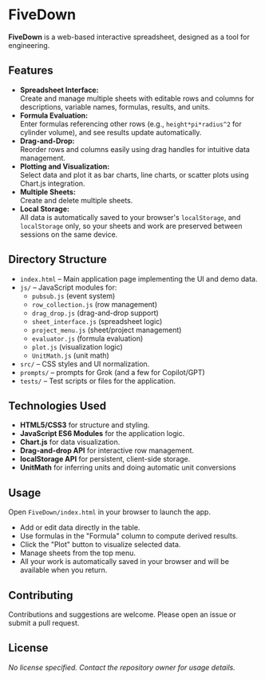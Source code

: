 # FiveDown

**FiveDown** is a web-based interactive spreadsheet, designed as a tool for engineering.

## Features

- **Spreadsheet Interface:**  
  Create and manage multiple sheets with editable rows and columns for descriptions, variable names, formulas, results, and units.
- **Formula Evaluation:**  
  Enter formulas referencing other rows (e.g., `height*pi*radius^2` for cylinder volume), and see results update automatically.
- **Drag-and-Drop:**  
  Reorder rows and columns easily using drag handles for intuitive data management.
- **Plotting and Visualization:**  
  Select data and plot it as bar charts, line charts, or scatter plots using Chart.js integration.
- **Multiple Sheets:**  
  Create and delete multiple sheets.
- **Local Storage:**  
  All data is automatically saved to your browser's `localStorage`, and `localStorage` only, so your sheets and work are preserved between sessions on the same device.

## Directory Structure

- `index.html` – Main application page implementing the UI and demo data.
- `js/` – JavaScript modules for:
  - `pubsub.js` (event system)
  - `row_collection.js` (row management)
  - `drag_drop.js` (drag-and-drop support)
  - `sheet_interface.js` (spreadsheet logic)
  - `project_menu.js` (sheet/project management)
  - `evaluator.js` (formula evaluation)
  - `plot.js` (visualization logic)
  - `UnitMath.js` (unit math)
- `src/` – CSS styles and UI normalization.
- `prompts/` – prompts for Grok (and a few for Copilot/GPT) 
- `tests/` – Test scripts or files for the application.

## Technologies Used

- **HTML5/CSS3** for structure and styling.
- **JavaScript ES6 Modules** for the application logic.
- **Chart.js** for data visualization.
- **Drag-and-drop API** for interactive row management.
- **localStorage API** for persistent, client-side storage.
- **UnitMath** for inferring units and doing automatic unit conversions

## Usage

Open `FiveDown/index.html` in your browser to launch the app.  
- Add or edit data directly in the table.
- Use formulas in the "Formula" column to compute derived results.
- Click the "Plot" button to visualize selected data.
- Manage sheets from the top menu.
- All your work is automatically saved in your browser and will be available when you return.

## Contributing

Contributions and suggestions are welcome. Please open an issue or submit a pull request.

## License

_No license specified. Contact the repository owner for usage details._
